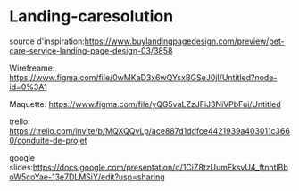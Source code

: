 # Landing-caresolution

source d'inspiration:https://www.buylandingpagedesign.com/preview/pet-care-service-landing-page-design-03/3858

Wirefreame: https://www.figma.com/file/0wMKaD3x6wQYsxBGSeJ0jI/Untitled?node-id=0%3A1

Maquette: https://www.figma.com/file/yQG5vaLZzJFiJ3NiVPbFui/Untitled

trello: https://trello.com/invite/b/MQXQQvLp/ace887d1ddfce4421939a403011c3660/conduite-de-projet

google slides:https://docs.google.com/presentation/d/1CiZ8tzUumFksvU4_ftnntlBboW5coYae-13e7DLMSiY/edit?usp=sharing
